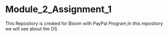 # Module_2_Assignment_1
This Repository is created for Bloom with PayPal Program,In this repository we will see about the OS
